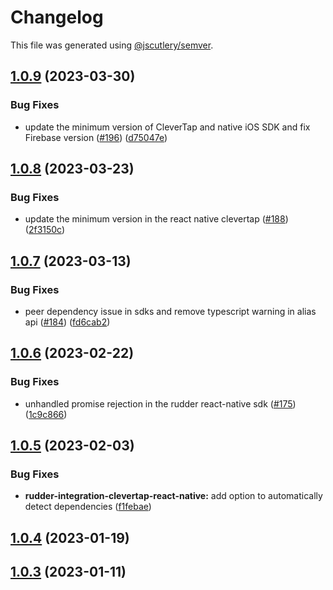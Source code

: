 # Changelog

This file was generated using [@jscutlery/semver](https://github.com/jscutlery/semver).

## [1.0.9](https://github.com/rudderlabs/rudder-sdk-react-native/compare/rudder-integration-clevertap-react-native@1.0.8...rudder-integration-clevertap-react-native@1.0.9) (2023-03-30)


### Bug Fixes

* update the minimum version of CleverTap and native iOS SDK and fix Firebase version ([#196](https://github.com/rudderlabs/rudder-sdk-react-native/issues/196)) ([d75047e](https://github.com/rudderlabs/rudder-sdk-react-native/commit/d75047e170ab7d74fea6b2f7a32bead23a15bace))

## [1.0.8](https://github.com/rudderlabs/rudder-sdk-react-native/compare/rudder-integration-clevertap-react-native@1.0.7...rudder-integration-clevertap-react-native@1.0.8) (2023-03-23)


### Bug Fixes

* update the minimum version in the react native clevertap ([#188](https://github.com/rudderlabs/rudder-sdk-react-native/issues/188)) ([2f3150c](https://github.com/rudderlabs/rudder-sdk-react-native/commit/2f3150cc6ec1f959f0b5b20769e80ab14d8bb0d7))

## [1.0.7](https://github.com/rudderlabs/rudder-sdk-react-native/compare/rudder-integration-clevertap-react-native@1.0.6...rudder-integration-clevertap-react-native@1.0.7) (2023-03-13)


### Bug Fixes

* peer dependency issue in sdks and remove typescript warning in alias api ([#184](https://github.com/rudderlabs/rudder-sdk-react-native/issues/184)) ([fd6cab2](https://github.com/rudderlabs/rudder-sdk-react-native/commit/fd6cab262d1cba21dfd7129caa1a53d614cb7783))

## [1.0.6](https://github.com/rudderlabs/rudder-sdk-react-native/compare/rudder-integration-clevertap-react-native@1.0.5...rudder-integration-clevertap-react-native@1.0.6) (2023-02-22)


### Bug Fixes

* unhandled promise rejection in the rudder react-native sdk ([#175](https://github.com/rudderlabs/rudder-sdk-react-native/issues/175)) ([1c9c866](https://github.com/rudderlabs/rudder-sdk-react-native/commit/1c9c866dfd59ef751075ccbcbece36efd891d50b))

## [1.0.5](https://github.com/rudderlabs/rudder-sdk-react-native/compare/rudder-integration-clevertap-react-native@1.0.4...rudder-integration-clevertap-react-native@1.0.5) (2023-02-03)


### Bug Fixes

* **rudder-integration-clevertap-react-native:** add option to automatically detect dependencies ([f1febae](https://github.com/rudderlabs/rudder-sdk-react-native/commit/f1febaebace7ac6883ba9eafbf1e33a6e71af749))

## [1.0.4](https://github.com/rudderlabs/rudder-sdk-react-native/compare/rudder-integration-clevertap-react-native@1.0.3...rudder-integration-clevertap-react-native@1.0.4) (2023-01-19)

## [1.0.3](https://github.com/rudderlabs/rudder-sdk-react-native/compare/rudder-integration-clevertap-react-native-1.0.2...rudder-integration-clevertap-react-native-1.0.3) (2023-01-11)
